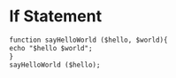 # If Statement

```md
function sayHelloWorld ($hello, $world){
echo "$hello $world";
}
sayHelloWorld ($hello);
   ```
